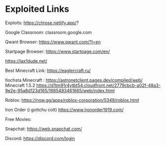 # Exploited Links
Exploits:
https://chrose.netlify.app/?

Google Classroom: classroom.google.com

Qwant Browser: https://www.qwant.com/?l=en

Startpage Browser: https://www.startpage.com/en/

https://lax1dude.net/

Best Minecraft Link: https://eaglercraft.ru/

tlochsta Minecraft : https://astronetclient.pages.dev/compiled/web/  
Minecraft 1.5.2 https://d1tm91r4ytbt54.cloudfront.net/2779cbcb-a02f-48a3-9e2e-95a8d123d165/1685483461665/web/index.html

Roblox: https://now.gg/apps/roblox-corporation/5349/roblox.html

Iron Order (i gottchu colt) https://www.ironorder1919.com/

Free Movies: 

Snapchat: https://web.snapchat.com/

Discord: https://discord.com/login

